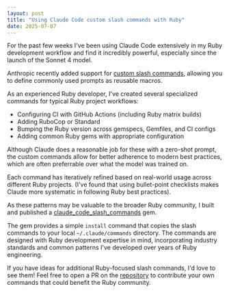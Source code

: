 ```yaml
---
layout: post
title: "Using Claude Code custom slash commands with Ruby"
date: 2025-07-07
---
```

For the past few weeks I've been using Claude Code extensively in my Ruby development workflow and find it incredibly powerful, especially since the launch of the Sonnet 4 model.

Anthropic recently added support for [custom slash commands][1], allowing you to define commonly used prompts as reusable macros.

As an experienced Ruby developer, I've created several specialized commands for typical Ruby project workflows:

* Configuring CI with GitHub Actions (including Ruby matrix builds)
* Adding RuboCop or Standard
* Bumping the Ruby version across gemspecs, Gemfiles, and CI configs
* Adding common Ruby gems with appropriate configuration

Although Claude does a reasonable job for these with a zero-shot prompt, the custom commands allow for better adherence to modern best practices, which are often preferrable over what the model was trained on.

Each command has iteratively refined based on real-world usage across different Ruby projects. (I've found that using bullet-point checklists makes Claude more systematic in following Ruby best practices).

As these patterns may be valuable to the broader Ruby community, I built and published a [claude_code_slash_commands][2] gem.

The gem provides a simple `install` command that copies the slash commands to your local `~/.claude/commands` directory. The commands are designed with Ruby development expertise in mind, incorporating industry standards and common patterns I've developed over years of Ruby engineering.

If you have ideas for additional Ruby-focused slash commands, I'd love to see them! Feel free to open a PR on the [repository][2] to contribute your own commands that could benefit the Ruby community.

[1]: https://docs.anthropic.com/en/docs/claude-code/slash-commands#custom-slash-commands
[2]: https://github.com/andyw8/claude_code_slash_commands
